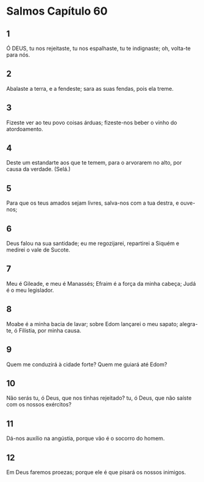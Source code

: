 # Salmos Capítulo 60

## 1
Ó DEUS, tu nos rejeitaste, tu nos espalhaste, tu te indignaste; oh, volta-te para nós.

## 2
Abalaste a terra, e a fendeste; sara as suas fendas, pois ela treme.

## 3
Fizeste ver ao teu povo coisas árduas; fizeste-nos beber o vinho do atordoamento.

## 4
Deste um estandarte aos que te temem, para o arvorarem no alto, por causa da verdade. (Selá.)

## 5
Para que os teus amados sejam livres, salva-nos com a tua destra, e ouve-nos;

## 6
Deus falou na sua santidade; eu me regozijarei, repartirei a Siquém e medirei o vale de Sucote.

## 7
Meu é Gileade, e meu é Manassés; Efraim é a força da minha cabeça; Judá é o meu legislador.

## 8
Moabe é a minha bacia de lavar; sobre Edom lançarei o meu sapato; alegra-te, ó Filístia, por minha causa.

## 9
Quem me conduzirá à cidade forte? Quem me guiará até Edom?

## 10
Não serás tu, ó Deus, que nos tinhas rejeitado? tu, ó Deus, que não saíste com os nossos exércitos?

## 11
Dá-nos auxílio na angústia, porque vão é o socorro do homem.

## 12
Em Deus faremos proezas; porque ele é que pisará os nossos inimigos.

